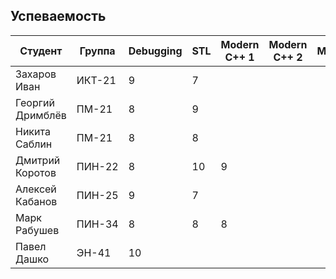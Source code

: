## Успеваемость

Студент|Группа|Debugging|STL|Modern C++ 1|Modern C++ 2|Multithreading|Python|Сумма
-|-|-|-|-|-|-|-|-
Захаров Иван|ИКТ-21|9|7|||||16
Георгий Дримблёв|ПМ-21|8|9|||||17
Никита Саблин|ПМ-21|8|8|||||16
Дмитрий Коротов|ПИН-22|8|10|9||||27
Алексей Кабанов|ПИН-25|9|7|||||16
Марк Рабушев|ПИН-34|8|8|8||||24
Павел Дашко|ЭН-41|10||||||10
